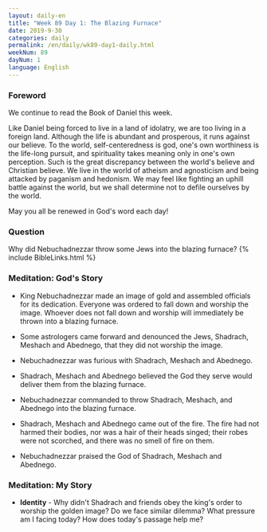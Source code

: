 ```yaml
---
layout: daily-en
title: "Week 89 Day 1: The Blazing Furnace"
date: 2019-9-30 
categories: daily
permalink: /en/daily/wk89-day1-daily.html
weekNum: 89
dayNum: 1
language: English
---
```


### Foreword     
We continue to read the Book of Daniel this week.

Like Daniel being forced to live in a land of idolatry, we are too living in a foreign land. Although the life is abundant and prosperous, it runs against our believe. To the world, self-centeredness is god, one's own worthiness is the life-long pursuit, and spirituality takes meaning only in one's own perception. Such is the great discrepancy between the world's believe and Christian believe. We live in the world of atheism and agnosticism and being attacked by paganism and hedonism. We may feel like fighting an uphill battle against the world, but we shall determine not to defile ourselves by the world.

May you all be renewed in God's word each day!

### Question     
Why did Nebuchadnezzar throw some Jews into the blazing furnace?
{% include BibleLinks.html %} 

### Meditation: God's Story   
+ King Nebuchadnezzar made an image of gold and assembled officials for its dedication. Everyone was ordered to fall down and worship the image. Whoever does not fall down and worship will immediately be thrown into a blazing furnace. 

+ Some astrologers came forward and denounced the Jews, Shadrach, Meshach and Abednego, that they did not worship the image. 

+ Nebuchadnezzar was furious with Shadrach, Meshach and Abednego. 

+ Shadrach, Meshach and Abednego believed the God they serve would deliver them from the blazing furnace. 

+ Nebuchadnezzar commanded to throw Shadrach, Meshach, and Abednego into the blazing furnace. 

+ Shadrach, Meshach and Abednego came out of the fire. The fire had not harmed their bodies, nor was a hair of their heads singed; their robes were not scorched, and there was no smell of fire on them. 

+ Nebuchadnezzar praised the God of Shadrach, Meshach and Abednego. 

### Meditation: My Story   
+ **Identity** - Why didn't Shadrach and friends obey the king's order to worship the golden image? Do we face similar dilemma? What pressure am I facing today? How does today's passage help me? 
